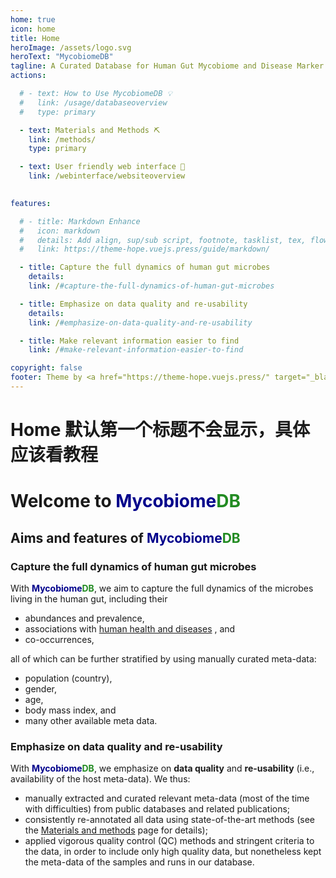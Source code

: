 ```yaml
---
home: true
icon: home
title: Home
heroImage: /assets/logo.svg
heroText: "MycobiomeDB"
tagline: A Curated Database for Human Gut Mycobiome and Disease Marker Discoveries
actions:

  # - text: How to Use MycobiomeDB 💡
  #   link: /usage/databaseoverview
  #   type: primary

  - text: Materials and Methods ⛏️
    link: /methods/
    type: primary

  - text: User friendly web interface 🌈
    link: /webinterface/websiteoverview
    

features:

  # - title: Markdown Enhance
  #   icon: markdown
  #   details: Add align, sup/sub script, footnote, tasklist, tex, flowchart, diagram, mark and presentation support in markdown
  #   link: https://theme-hope.vuejs.press/guide/markdown/

  - title: Capture the full dynamics of human gut microbes
    details:
    link: /#capture-the-full-dynamics-of-human-gut-microbes

  - title: Emphasize on data quality and re-usability
    details:
    link: /#emphasize-on-data-quality-and-re-usability

  - title: Make relevant information easier to find
    link: /#make-relevant-information-easier-to-find

copyright: false
footer: Theme by <a href="https://theme-hope.vuejs.press/" target="_blank">VuePress Theme Hope</a> | MIT Licensed, Copyright © 2019-present Mr.Hope
---
```


# Home 默认第一个标题不会显示，具体应该看教程
# Welcome to <b><span style="color:darkblue">Mycobiome</span><span style="color:forestgreen">DB</span></b>


<!-- <b><span style="color:darkblue">Mycobiome</span><span style="color:forestgreen">DB</span></b>
 is a curated database of human gut mycobiome. -->

<!-- ## Citation

Please cite our latest publication if you find this resource useful:

[Dai, D. *et al.* "GMrepo v2: a curated human gut microbiome database with special focus on disease markers and cross-dataset comparison". *Nucleic Acids Res* (2022). Volume 50, Issue D1, Pages D777–D784.](https://doi.org/10.1093/nar/gkab1019).
 -->


## Aims and features of <b><span style="color:darkblue">Mycobiome</span><span style="color:forestgreen">DB</span></b>

### Capture the full dynamics of human gut microbes

With <b><span style="color:darkblue">Mycobiome</span><span style="color:forestgreen">DB</span></b>,
we aim to capture the full dynamics of the microbes living in the human gut, including their

* abundances and prevalence,
* associations with [human health and diseases](https://mycobiome.humangut.info/phenotypes) , and
* co-occurrences,

all of which can be further stratified by using manually curated meta-data:

* population (country),
* gender,
* age,
* body mass index, and
* many other available meta data.

### Emphasize on data quality and re-usability

With <b><span style="color:darkblue">Mycobiome</span><span style="color:forestgreen">DB</span></b>,
we emphasize on **data quality** and **re-usability** (i.e., availability of the host meta-data).
We thus:

* manually extracted and curated relevant meta-data (most of the time with difficulties) from public databases and related publications;
* consistently re-annotated all data using state-of-the-art methods (see the [Materials and methods](methods/dataprocessing.md) page for details);
* applied vigorous quality control (QC) methods and stringent criteria to the data, in order to include only high quality data, but nonetheless kept the meta-data of the samples and runs in our database.


<!-- ### Make relevant information easier to find

In order to further facilitate users to find data of interests, we equipped <b><span style="color:darkblue">Mycobiome</span><span style="color:forestgreen">DB</span></b> with
[a graphical query builder (data selector)](https://mycobiome.humangut.info/#/home) to help users to create complex and flexible queries with a few clicks. So far the data selector allows users to filter samples and runs by related technical meta data such as <code>experiment type (16S or Metagenomics)</code>, <code>number of sequenced reads</code>, and host- related meta data, including related phenotype (<code>disease or health</code>), <code>age</code>, <code>sex</code>, and <code>BMI (body mass index)</code>. More filters will be added in the future.
For example, the screenshot below allows users to search for samples (runs) that:

* were taken from healthy individuals with BMI (body mass index) over 25, <code>AND</code>
* were sequenced by either 16S <code>OR</code> metagenomics.

![](/assets/images/index/query_builder_example.png)

See [Use the graphic data selector](usage/graphicquirybuilder.md) for details and more examples. -->